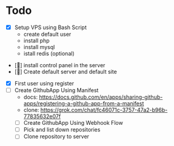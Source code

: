 # Todo

- [x] Setup VPS using Bash Script
    - create default user
    - install php
    - install mysql
    - istall redis (optional)
- [🤔] install control panel in the server
- [🤔] Create default server and default site
- [x] First user using register
- [ ] Create GithubApp Using Manifest
    - docs: https://docs.github.com/en/apps/sharing-github-apps/registering-a-github-app-from-a-manifest
    - clone: https://grok.com/chat/fc46071c-3757-47a2-b96b-77835632e07f
    - [ ] Create GithubApp Using Webhook Flow
    - [ ] Pick and list down repositories
    - [ ] Clone repository to server
